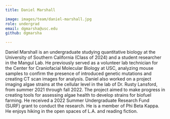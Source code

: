 ```yaml
---
title: Daniel Marshall

image: images/team/daniel-marshall.jpg
role: undergrad
email: dgmarsha@usc.edu
github: dgmarsha 

---
```


Daniel Marshall is an undergraduate studying quantitative biology at the University of Southern
California (Class of 2024) and a student researcher in the Mangul Lab. He previously served as a
volunteer lab technician for the Center for Craniofacial Molecular Biology at USC, analyzing
mouse samples to confirm the presence of introduced genetic mutations and creating CT scan
images for analysis. Daniel also worked on a project imaging algae strains at the cellular level in
the lab of Dr. Rusty Lansford, from summer 2021 through fall 2022. The project aimed to make
progress in creating tools for assessing algae health to develop strains for biofuel farming. He
received a 2022 Summer Undergraduate Research Fund (SURF) grant to conduct the research.
He is a member of Phi Beta Kappa. He enjoys hiking in the open spaces of L.A. and reading
fiction.
